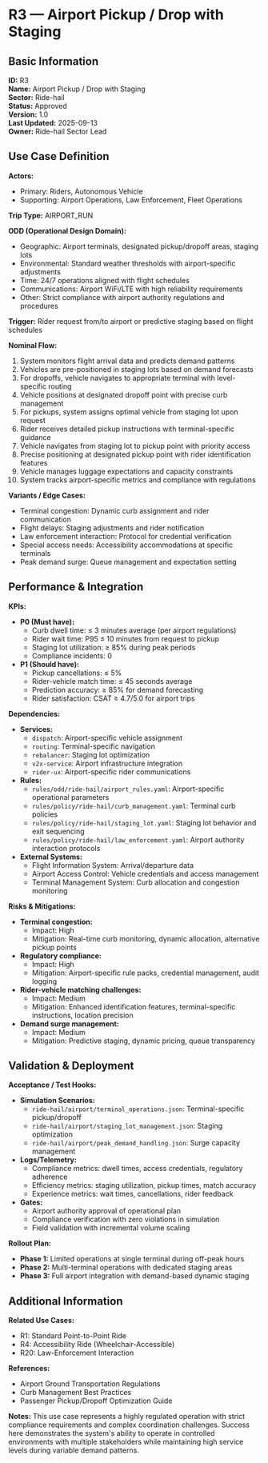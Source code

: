 # R3 — Airport Pickup / Drop with Staging

## Basic Information

**ID:** R3  
**Name:** Airport Pickup / Drop with Staging  
**Sector:** Ride-hail  
**Status:** Approved  
**Version:** 1.0  
**Last Updated:** 2025-09-13  
**Owner:** Ride-hail Sector Lead

## Use Case Definition

**Actors:**
- Primary: Riders, Autonomous Vehicle
- Supporting: Airport Operations, Law Enforcement, Fleet Operations

**Trip Type:** AIRPORT_RUN

**ODD (Operational Design Domain):**
- Geographic: Airport terminals, designated pickup/dropoff areas, staging lots
- Environmental: Standard weather thresholds with airport-specific adjustments
- Time: 24/7 operations aligned with flight schedules
- Communications: Airport WiFi/LTE with high reliability requirements
- Other: Strict compliance with airport authority regulations and procedures

**Trigger:**
Rider request from/to airport or predictive staging based on flight schedules

**Nominal Flow:**
1. System monitors flight arrival data and predicts demand patterns
2. Vehicles are pre-positioned in staging lots based on demand forecasts
3. For dropoffs, vehicle navigates to appropriate terminal with level-specific routing
4. Vehicle positions at designated dropoff point with precise curb management
5. For pickups, system assigns optimal vehicle from staging lot upon request
6. Rider receives detailed pickup instructions with terminal-specific guidance
7. Vehicle navigates from staging lot to pickup point with priority access
8. Precise positioning at designated pickup point with rider identification features
9. Vehicle manages luggage expectations and capacity constraints
10. System tracks airport-specific metrics and compliance with regulations

**Variants / Edge Cases:**
- Terminal congestion: Dynamic curb assignment and rider communication
- Flight delays: Staging adjustments and rider notification
- Law enforcement interaction: Protocol for credential verification
- Special access needs: Accessibility accommodations at specific terminals
- Peak demand surge: Queue management and expectation setting

## Performance & Integration

**KPIs:**
- **P0 (Must have):**
  - Curb dwell time: ≤ 3 minutes average (per airport regulations)
  - Rider wait time: P95 ≤ 10 minutes from request to pickup
  - Staging lot utilization: ≥ 85% during peak periods
  - Compliance incidents: 0
- **P1 (Should have):**
  - Pickup cancellations: ≤ 5%
  - Rider-vehicle match time: ≤ 45 seconds average
  - Prediction accuracy: ≥ 85% for demand forecasting
  - Rider satisfaction: CSAT ≥ 4.7/5.0 for airport trips

**Dependencies:**
- **Services:**
  - `dispatch`: Airport-specific vehicle assignment
  - `routing`: Terminal-specific navigation
  - `rebalancer`: Staging lot optimization
  - `v2x-service`: Airport infrastructure integration
  - `rider-ux`: Airport-specific rider communications
- **Rules:**
  - `rules/odd/ride-hail/airport_rules.yaml`: Airport-specific operational parameters
  - `rules/policy/ride-hail/curb_management.yaml`: Terminal curb policies
  - `rules/policy/ride-hail/staging_lot.yaml`: Staging lot behavior and exit sequencing
  - `rules/policy/ride-hail/law_enforcement.yaml`: Airport authority interaction protocols
- **External Systems:**
  - Flight Information System: Arrival/departure data
  - Airport Access Control: Vehicle credentials and access management
  - Terminal Management System: Curb allocation and congestion monitoring

**Risks & Mitigations:**
- **Terminal congestion:**
  - Impact: High
  - Mitigation: Real-time curb monitoring, dynamic allocation, alternative pickup points
- **Regulatory compliance:**
  - Impact: High
  - Mitigation: Airport-specific rule packs, credential management, audit logging
- **Rider-vehicle matching challenges:**
  - Impact: Medium
  - Mitigation: Enhanced identification features, terminal-specific instructions, location precision
- **Demand surge management:**
  - Impact: Medium
  - Mitigation: Predictive staging, dynamic pricing, queue transparency

## Validation & Deployment

**Acceptance / Test Hooks:**
- **Simulation Scenarios:**
  - `ride-hail/airport/terminal_operations.json`: Terminal-specific pickup/dropoff
  - `ride-hail/airport/staging_lot_management.json`: Staging optimization
  - `ride-hail/airport/peak_demand_handling.json`: Surge capacity management
- **Logs/Telemetry:**
  - Compliance metrics: dwell times, access credentials, regulatory adherence
  - Efficiency metrics: staging utilization, pickup times, match accuracy
  - Experience metrics: wait times, cancellations, rider feedback
- **Gates:**
  - Airport authority approval of operational plan
  - Compliance verification with zero violations in simulation
  - Field validation with incremental volume scaling

**Rollout Plan:**
- **Phase 1:** Limited operations at single terminal during off-peak hours
- **Phase 2:** Multi-terminal operations with dedicated staging areas
- **Phase 3:** Full airport integration with demand-based dynamic staging

## Additional Information

**Related Use Cases:**
- R1: Standard Point-to-Point Ride
- R4: Accessibility Ride (Wheelchair-Accessible)
- R20: Law-Enforcement Interaction

**References:**
- Airport Ground Transportation Regulations
- Curb Management Best Practices
- Passenger Pickup/Dropoff Optimization Guide

**Notes:**
This use case represents a highly regulated operation with strict compliance requirements and complex coordination challenges. Success here demonstrates the system's ability to operate in controlled environments with multiple stakeholders while maintaining high service levels during variable demand patterns.
